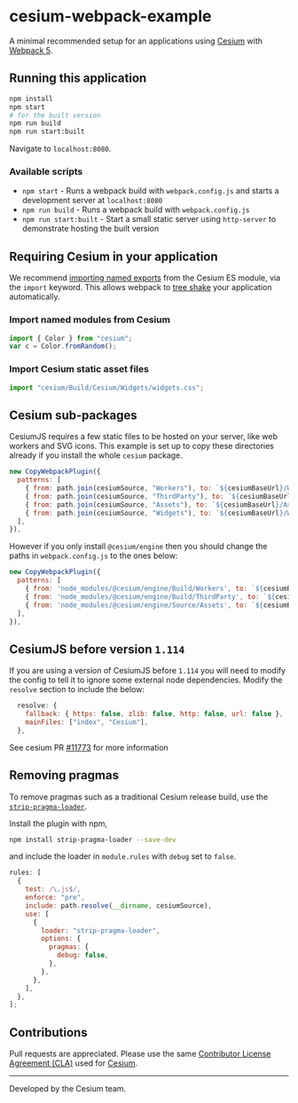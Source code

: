 # cesium-webpack-example

A minimal recommended setup for an applications using [Cesium](https://cesium.com) with [Webpack 5](https://webpack.js.org/concepts/).

## Running this application

```sh
npm install
npm start
# for the built version
npm run build
npm run start:built
```

Navigate to `localhost:8080`.

### Available scripts

- `npm start` - Runs a webpack build with `webpack.config.js` and starts a development server at `localhost:8080`
- `npm run build` - Runs a webpack build with `webpack.config.js`
- `npm run start:built` - Start a small static server using `http-server` to demonstrate hosting the built version

## Requiring Cesium in your application

We recommend [importing named exports](https://developer.mozilla.org/en-US/docs/Web/JavaScript/Reference/Statements/import) from the Cesium ES module, via the `import` keyword. This allows webpack to [tree shake](https://webpack.js.org/guides/tree-shaking/) your application automatically.

### Import named modules from Cesium

```js
import { Color } from "cesium";
var c = Color.fromRandom();
```

### Import Cesium static asset files

```js
import "cesium/Build/Cesium/Widgets/widgets.css";
```

## Cesium sub-packages

CesiumJS requires a few static files to be hosted on your server, like web workers and SVG icons. This example is set up to copy these directories already if you install the whole `cesium` package.

```js
new CopyWebpackPlugin({
  patterns: [
    { from: path.join(cesiumSource, "Workers"), to: `${cesiumBaseUrl}/Workers`, },
    { from: path.join(cesiumSource, "ThirdParty"), to: `${cesiumBaseUrl}/ThirdParty`, },
    { from: path.join(cesiumSource, "Assets"), to: `${cesiumBaseUrl}/Assets`, },
    { from: path.join(cesiumSource, "Widgets"), to: `${cesiumBaseUrl}/Widgets`, },
  ],
}),
```

However if you only install `@cesium/engine` then you should change the paths in `webpack.config.js` to the ones below:

```js
new CopyWebpackPlugin({
  patterns: [
    { from: 'node_modules/@cesium/engine/Build/Workers', to: `${cesiumBaseUrl}/Workers` },
    { from: 'node_modules/@cesium/engine/Build/ThirdParty', to: `${cesiumBaseUrl}/ThirdParty` },
    { from: 'node_modules/@cesium/engine/Source/Assets', to: `${cesiumBaseUrl}/Assets` },
  ],
}),
```

## CesiumJS before version `1.114`

If you are using a version of CesiumJS before `1.114` you will need to modify the config to tell it to ignore some external node dependencies. Modify the `resolve` section to include the below:

```js
  resolve: {
    fallback: { https: false, zlib: false, http: false, url: false },
    mainFiles: ["index", "Cesium"],
  },
```

See cesium PR [#11773](https://github.com/CesiumGS/cesium/pull/11773) for more information

## Removing pragmas

To remove pragmas such as a traditional Cesium release build, use the [`strip-pragma-loader`](https://www.npmjs.com/package/strip-pragma-loader).

Install the plugin with npm,

```sh
npm install strip-pragma-loader --save-dev
```

and include the loader in `module.rules` with `debug` set to `false`.

```js
rules: [
  {
    test: /\.js$/,
    enforce: "pre",
    include: path.resolve(__dirname, cesiumSource),
    use: [
      {
        loader: "strip-pragma-loader",
        options: {
          pragmas: {
            debug: false,
          },
        },
      },
    ],
  },
];
```

## Contributions

Pull requests are appreciated. Please use the same [Contributor License Agreement (CLA)](https://github.com/CesiumGS/cesium/blob/master/CONTRIBUTING.md) used for [Cesium](https://cesium.com/).

---

Developed by the Cesium team.
